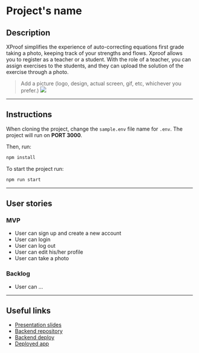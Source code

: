 # Project's name

## Description

XProof simplifies the experience of auto-correcting equations first grade taking a photo, keeping track of your strengths and flows. Xproof allows you to register as a teacher or a student. With the role of a teacher, you can assign exercises to the students, and they can upload the solution of the exercise through a photo.

> Add a picture (logo, design, actual screen, gif, etc, whichever you prefer.)
![](picture.png)

---
## Instructions

When cloning the project, change the <code>sample.env</code> file name for <code>.env</code>. The project will run on **PORT 3000**.

Then, run:
```bash
npm install
```

To start the project run:
```bash
npm run start
```

---
## User stories 

### MVP

- User can sign up and create a new account
- User can login
- User can log out
- User can edit his/her profile
- User can take a photo


### Backlog

- User can ...

---

## Useful links

- [Presentation slides]()
- [Backend repository]()
- [Backend deploy]()
- [Deployed app]()


